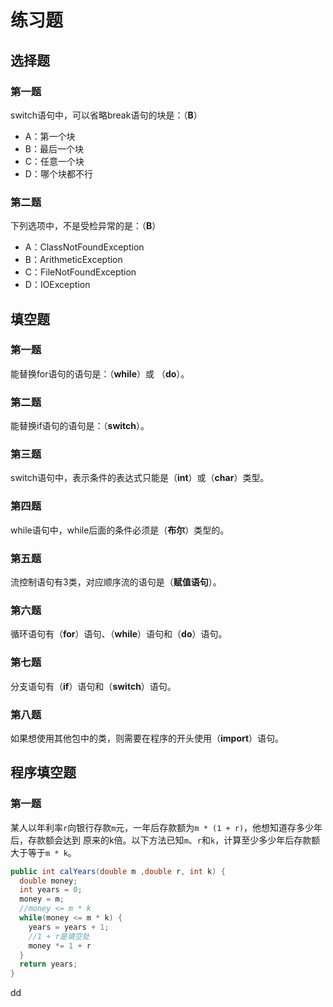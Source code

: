 练习题
================================================================================
## 选择题

### 第一题
switch语句中，可以省略break语句的块是：（**B**）
+ A：第一个块
+ B：最后一个块
+ C：任意一个块
+ D：哪个块都不行

### 第二题
下列选项中，不是受检异常的是：（**B**）
+ A：ClassNotFoundException
+ B：ArithmeticException
+ C：FileNotFoundException
+ D：IOException

## 填空题

### 第一题
能替换for语句的语句是：（**while**）或 （**do**）。

### 第二题
能替换if语句的语句是：（**switch**）。

### 第三题
switch语句中，表示条件的表达式只能是（**int**）或（**char**）类型。

### 第四题
while语句中，while后面的条件必须是（**布尔**）类型的。

### 第五题  
流控制语句有3类，对应顺序流的语句是（**赋值语句**）。

### 第六题
循环语句有（**for**）语句、（**while**）语句和（**do**）语句。

### 第七题
分支语句有（**if**）语句和（**switch**）语句。

### 第八题
如果想使用其他包中的类，则需要在程序的开头使用（**import**）语句。

## 程序填空题

### 第一题
某人以年利率`r`向银行存款`m`元，一年后存款额为`m * (1 + r)`，他想知道存多少年后，存款额会达到
原来的k倍。以下方法已知`m`、`r`和`k`，计算至少多少年后存款额大于等于`m * k`。
```java
public int calYears(double m ,double r, int k) {
  double money;
  int years = 0;
  money = m;
  //money <= m * k
  while(money <= m * k) {
    years = years + 1;
    //1 + r是填空处
    money *= 1 + r
  }
  return years;
}
```





























dd
